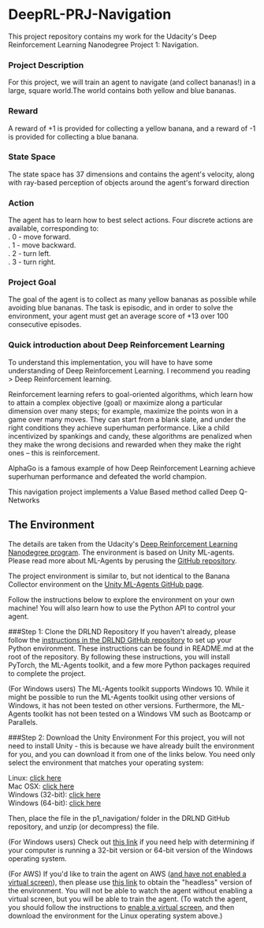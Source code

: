 # DeepRL-PRJ-Navigation
This project repository contains my work for the Udacity's Deep Reinforcement Learning Nanodegree Project 1: Navigation.

### Project Description
For this project, we will train an agent to navigate (and collect bananas!) in a large, square world.The world contains both yellow and blue bananas.

### Reward
A reward of +1 is provided for collecting a yellow banana, and a reward of -1 is provided for collecting a blue banana. 

### State Space
The state space has 37 dimensions and contains the agent's velocity, along with ray-based perception of objects around the agent's forward direction

### Action
The agent has to learn how to best select actions. Four discrete actions are available, corresponding to:<br/>
. 0 - move forward.<br/>
. 1 - move backward.<br/>
. 2 - turn left.<br/>
. 3 - turn right.<br/>

### Project Goal
The goal of the agent is to collect as many yellow bananas as possible while avoiding blue bananas. 
The task is episodic, and in order to solve the environment, your agent must get an average score of +13 over 100 consecutive episodes.

### Quick introduction about Deep Reinforcement Learning

To understand this implementation, you will have to have some understanding of Deep Reinforcement Learning. I recommend you  reading > Deep Reinforcement learning.

Reinforcement learning refers to goal-oriented algorithms, which learn how to attain a complex objective (goal) or maximize along a particular dimension over many steps; for example, maximize the points won in a game over many moves. They can start from a blank slate, and under the right conditions they achieve superhuman performance. Like a child incentivized by spankings and candy, these algorithms are penalized when they make the wrong decisions and rewarded when they make the right ones – this is reinforcement.

AlphaGo is a famous example of how Deep Reinforcement Learning achieve superhuman performance and defeated the world champion.

This navigation project implements a Value Based method called Deep Q-Networks

## The Environment
The details are taken from the Udacity's [Deep Reinforcement Learning Nanodegree program](https://www.udacity.com/course/deep-reinforcement-learning-nanodegree--nd893/ "Deep Reinforcement Learning Nanodegree program").
The environment is based on Unity ML-agents. Please read more about ML-Agents by perusing the [GitHub repository](https://github.com/Unity-Technologies/ml-agents/ "GitHub repository title").

The project environment is similar to, but not identical to the Banana Collector environment on the [Unity ML-Agents GitHub page](https://github.com/Unity-Technologies/ml-agents/blob/master/docs/Learning-Environment-Examples.md#banana-collector/ "Unity ML-Agents GitHub page").

Follow the instructions below to explore the environment on your own machine! You will also learn how to use the Python API to control your agent.

###Step 1: Clone the DRLND Repository
If you haven't already, please follow the [instructions in the DRLND GitHub repository](https://github.com/udacity/deep-reinforcement-learning#dependencies/ "instructions in the DRLND GitHub repository") to set up your Python environment. These instructions can be found in README.md at the root of the repository. By following these instructions, you will install PyTorch, the ML-Agents toolkit, and a few more Python packages required to complete the project.

(For Windows users) The ML-Agents toolkit supports Windows 10. While it might be possible to run the ML-Agents toolkit using other versions of Windows, it has not been tested on other versions. Furthermore, the ML-Agents toolkit has not been tested on a Windows VM such as Bootcamp or Parallels.

###Step 2: Download the Unity Environment
For this project, you will not need to install Unity - this is because we have already built the environment for you, and you can download it from one of the links below. You need only select the environment that matches your operating system:<br/>

Linux: [click here](https://s3-us-west-1.amazonaws.com/udacity-drlnd/P1/Banana/Banana_Linux.zip/ "click here")<br/>
Mac OSX: [click here](https://s3-us-west-1.amazonaws.com/udacity-drlnd/P1/Banana/Banana.app.zip/ "click here")<br/>
Windows (32-bit): [click here](https://s3-us-west-1.amazonaws.com/udacity-drlnd/P1/Banana/Banana_Windows_x86.zip/ "click here")<br/>
Windows (64-bit): [click here](https://s3-us-west-1.amazonaws.com/udacity-drlnd/P1/Banana/Banana_Windows_x86_64.zip/ "click here")<br/>

Then, place the file in the p1_navigation/ folder in the DRLND GitHub repository, and unzip (or decompress) the file.

(For Windows users) Check out [this link](https://support.microsoft.com/en-us/help/827218/how-to-determine-whether-a-computer-is-running-a-32-bit-version-or-64/ "this link") if you need help with determining if your computer is running a 32-bit version or 64-bit version of the Windows operating system.

(For AWS) If you'd like to train the agent on AWS ([and have not enabled a virtual screen](https://github.com/Unity-Technologies/ml-agents/blob/master/docs/Training-on-Amazon-Web-Service.md\ "and have not enabled a virtual screen")), then please use [this link](https://s3-us-west-1.amazonaws.com/udacity-drlnd/P1/Banana/Banana_Linux_NoVis.zip/ "this link") to obtain the "headless" version of the environment. You will not be able to watch the agent without enabling a virtual screen, but you will be able to train the agent. (To watch the agent, you should follow the instructions to [enable a virtual screen](https://github.com/Unity-Technologies/ml-agents/blob/master/docs/Training-on-Amazon-Web-Service.md/ "enable a virtual screen"), and then download the environment for the Linux operating system above.)
